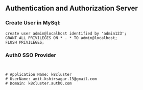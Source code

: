 ## Authentication and Authorization Server

### Create User in MySql:
```
create user admin@localhost identified by 'admin123';
GRANT ALL PRIVILEGES ON * . * TO admin@localhost;
FLUSH PRIVILEGES;

```

### Auth0 SSO Provider

```


# Application Name: k8cluster
# UserName: amit.kshirsagar.13@gmail.com
# Domain: k8cluster.auth0.com

```